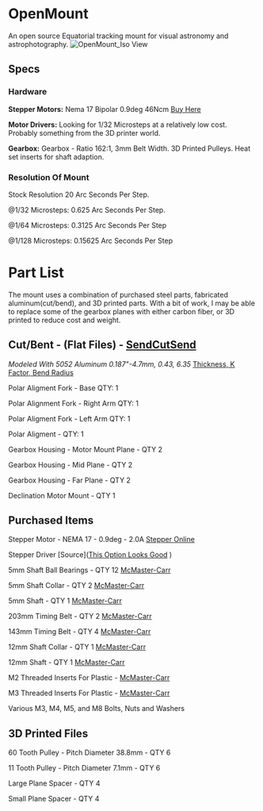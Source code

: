 # OpenMount
An open source Equatorial tracking mount for visual astronomy and astrophotography.
![OpenMount_Iso View](https://user-images.githubusercontent.com/39034037/201945524-2bab75d9-568a-4559-b9e4-5df2221e494c.png)


## Specs

### Hardware 
**Stepper Motors:**
Nema 17 Bipolar 0.9deg 46Ncm [Buy Here](https://www.omc-stepperonline.com/nema-17-bipolar-0-9deg-46ncm-65-1oz-in-2a-2-9v-42x42x48mm-4-wires-17hm19-2004s)



**Motor Drivers:**
Looking for 1/32 Microsteps at a relatively low cost. Probably something from the 3D printer world.



**Gearbox:**
Gearbox - Ratio 162:1, 3mm Belt Width. 3D Printed Pulleys. Heat set inserts for shaft adaption.



### Resolution Of Mount
Stock Resolution 20 Arc Seconds Per Step.

@1/32 Microsteps: 0.625 Arc Seconds Per Step.

@1/64 Microsteps: 0.3125 Arc Seconds Per Step

@1/128 Microsteps: 0.15625 Arc Seconds Per Step

# Part List
The mount uses a combination of purchased steel parts, fabricated aluminum(cut/bend), and 3D printed parts. With a bit of work, I may be able to replace some of the gearbox planes with either carbon fiber, or 3D printed to reduce cost and weight.

## Cut/Bent - (Flat Files) - [SendCutSend](https://sendcutsend.com/)
*Modeled With 5052 Aluminum 0.187"-4.7mm, 0.43, 6.35* [Thickness, K Factor, Bend Radius](https://sendcutsend.com/materials/5052-aluminum/)

Polar Aligment Fork - Base QTY: 1

Polar Alignment Fork - Right Arm QTY: 1

Polar Aligment Fork - Left Arm QTY: 1

Polar Aligment - QTY: 1

Gearbox Housing - Motor Mount Plane - QTY 2

Gearbox Housing - Mid Plane - QTY 2

Gearbox Housing - Far Plane - QTY 2

Declination Motor Mount - QTY 1


## Purchased Items
Stepper Motor - NEMA 17 - 0.9deg - 2.0A [Stepper Online](https://www.omc-stepperonline.com/full-d-cut-shaft-nema-17-bipolar-0-9deg-46ncm-65-1oz-in-2a-2-9v-42x42x48mm-4-wires-17hm19-2004s1)

Stepper Driver [Source]([This Option Looks Good](https://www.pololu.com/product/3764)
)

5mm Shaft Ball Bearings - QTY 12 [McMaster-Carr](https://www.mcmaster.com/7804K109/)

5mm Shaft Collar - QTY 2 [McMaster-Carr](https://www.mcmaster.com/9520T2/)

5mm Shaft - QTY 1 [McMaster-Carr](https://www.mcmaster.com/1265K46/)

203mm Timing Belt - QTY 2 [McMaster-Carr](https://www.mcmaster.com/5027N22/)

143mm Timing Belt - QTY 4 [McMaster-Carr](https://www.mcmaster.com/5027N17/)

12mm Shaft Collar - QTY 1 [McMaster-Carr](https://www.mcmaster.com/6063K16/)

12mm Shaft - QTY 1 [McMaster-Carr](https://www.mcmaster.com/1482K19/)

M2 Threaded Inserts For Plastic - [McMaster-Carr](https://www.mcmaster.com/94459A110/)

M3 Threaded Inserts For Plastic - [McMaster-Carr](https://www.mcmaster.com/94459A130/)

Various M3, M4, M5, and M8 Bolts, Nuts and Washers

## 3D Printed Files

60 Tooth Pulley - Pitch Diameter 38.8mm - QTY 6

11 Tooth Pulley - Pitch Diameter 7.1mm - QTY 6

Large Plane Spacer - QTY 4

Small Plane Spacer - QTY 4


